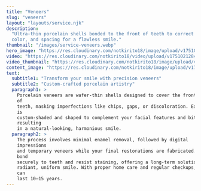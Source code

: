 ```yaml
---
title: "Veneers"
slug: "veneers"
layout: "layouts/service.njk"
description:
  "Ultra-thin porcelain shells bonded to the front of teeth to correct shape,
  color, and spacing for a flawless smile."
thumbnail: "/images/service-veneers.webp"
hero_image: "https://res.cloudinary.com/notkirito18/image/upload/v1751021156/Dentist-demo-website/services/hero%20images/veneers-hero.webp"
video: "https://res.cloudinary.com/notkirito18/video/upload/v1751021284/Dentist-demo-website/services/videos/Veneers-video.mp4"
video_thumbnail: "https://res.cloudinary.com/notkirito18/image/upload/v1751020488/Dentist-demo-website/services/video%20thumbnails/veneers-video-thumbnail.webp"
content_image: "https://res.cloudinary.com/notkirito18/image/upload/v1751138118/Dentist-demo-website/services/content%20images/veneers_mc4ols.webp"
text:
  subtitle1: "Transform your smile with precision veneers"
  subtitle2: "Custom-crafted porcelain artistry"
  paragraph1: >
    Porcelain veneers are wafer-thin shells designed to cover the front surface
    of  
    teeth, masking imperfections like chips, gaps, or discoloration. Each veneer
    is  
    custom-shaded and shaped to complement your facial features and bite,
    resulting  
    in a natural-looking, harmonious smile.
  paragraph2: >
    The process involves minimal enamel removal, followed by digital
    impressions  
    and temporary veneers while your final restorations are fabricated. Veneers
    bond  
    securely to teeth and resist staining, offering a long-term solution for a  
    radiant, uniform smile. With proper home care and regular checkups, veneers
    can  
    last 10–15 years.
---
```

